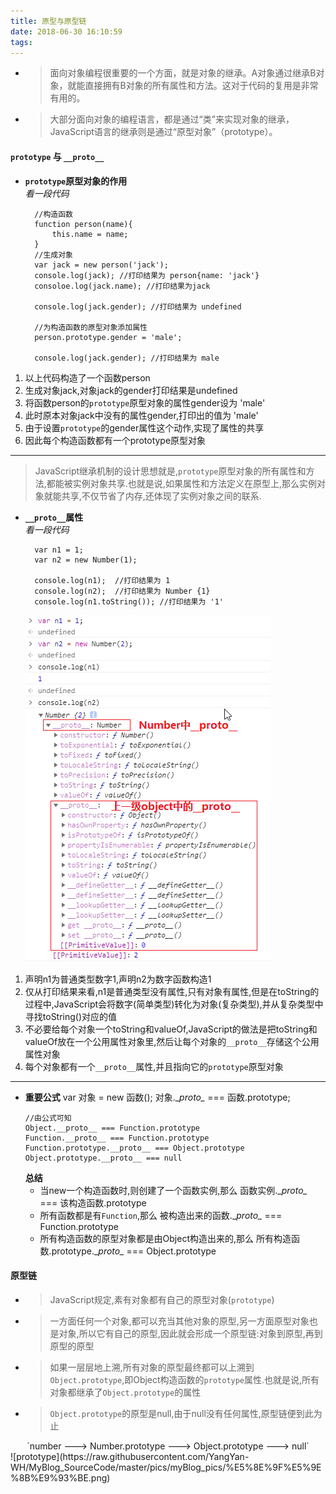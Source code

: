 ```yaml
---
title: 原型与原型链
date: 2018-06-30 16:10:59
tags:
---
```

- > 面向对象编程很重要的一个方面，就是对象的继承。A对象通过继承B对象，就能直接拥有B对象的所有属性和方法。这对于代码的复用是非常有用的。
- > 大部分面向对象的编程语言，都是通过“类”来实现对象的继承，JavaScript语言的继承则是通过“原型对象”（prototype）。

#### `prototype` 与 `__proto__`

- **`prototype`原型对象的作用**   
  *看一段代码*
  ```
    //构造函数
    function person(name){
        this.name = name;
    }
    //生成对象
    var jack = new person('jack');
    console.log(jack); //打印结果为 person{name: 'jack'}
    consoloe.log(jack.name); //打印结果为jack

    console.log(jack.gender); //打印结果为 undefined

    //为构造函数的原型对象添加属性  
    person.prototype.gender = 'male';

    console.log(jack.gender); //打印结果为 male
  ```
1. 以上代码构造了一个函数person  
2. 生成对象jack,对象jack的gender打印结果是undefined
3. 将函数person的`prototype`原型对象的属性gender设为 'male'
4. 此时原本对象jack中没有的属性gender,打印出的值为 'male'
5. 由于设置`prototype`的gender属性这个动作,实现了属性的共享
6. 因此每个构造函数都有一个prototype原型对象

<hr>

> JavaScript继承机制的设计思想就是,`prototype`原型对象的所有属性和方法,都能被实例对象共享.也就是说,如果属性和方法定义在原型上,那么实例对象就能共享,不仅节省了内存,还体现了实例对象之间的联系.  

- **`__proto__`属性**    
  *看一段代码*
  ```
    var n1 = 1;
    var n2 = new Number(1);
    
    console.log(n1);  //打印结果为 1
    console.log(n2);  //打印结果为 Number {1}
    console.log(n1.toString()); //打印结果为 '1'
  ```
  ![__proto__](https://raw.githubusercontent.com/YangYan-WH/MyBlog_SourceCode/master/pics/myBlog_pics/__proto__.png)
1. 声明n1为普通类型数字1,声明n2为数字函数构造1
2. 仅从打印结果来看,n1是普通类型没有属性,只有对象有属性,但是在toString的过程中,JavaScript会将数字(简单类型)转化为对象(复杂类型),并从复杂类型中寻找toString()对应的值
3. 不必要给每个对象一个toString和valueOf,JavaScript的做法是把toString和valueOf放在一个公用属性对象里,然后让每个对象的`__proto__`存储这个公用属性对象
4. 每个对象都有一个`__proto__`属性,并且指向它的`prototype`原型对象  

<hr>

- **重要公式**
    var 对象 = new 函数();
    对象.\__proto\__ === 函数.prototype;
    ```
    //由公式可知
    Object.__proto__ === Function.prototype
    Function.__proto__ === Function.prototype
    Function.prototype.__proto__ === Object.prototype
    Object.prototype.__proto__ === null
    ```
    **总结**  
    - 当new一个构造函数时,则创建了一个函数实例,那么 函数实例.\__proto\__ === 该构造函数.prototype
    - 所有函数都是有`Function`,那么 被构造出来的函数.\__proto\__ === Function.prototype
    - 所有构造函数的原型对象都是由Object构造出来的,那么 所有构造函数.prototype.\__proto\__ === Object.prototype

#### 原型链  
- > JavaScript规定,素有对象都有自己的原型对象(`prototype`)
- > 一方面任何一个对象,都可以充当其他对象的原型,另一方面原型对象也是对象,所以它有自己的原型,因此就会形成一个原型链:对象到原型,再到原型的原型
- > 如果一层层地上溯,所有对象的原型最终都可以上溯到`Object.prototype`,即Object构造函数的`prototype`属性.也就是说,所有对象都继承了`Object.prototype`的属性
- > `Object.prototype`的原型是null,由于null没有任何属性,原型链便到此为止

<center>`number ---> Number.prototype ---> Object.prototype ---> null`</center>
![prototype](https://raw.githubusercontent.com/YangYan-WH/MyBlog_SourceCode/master/pics/myBlog_pics/%E5%8E%9F%E5%9E%8B%E9%93%BE.png)